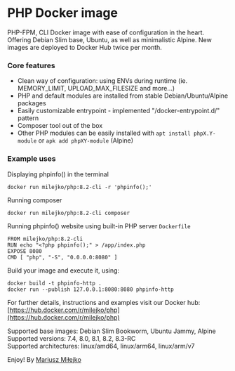 PHP Docker image
================
PHP-FPM, CLI Docker image with ease of configuration in the heart.
Offering Debian Slim base, Ubuntu, as well as minimalistic Alpine.
New images are deployed to Docker Hub twice per month.

### Core features ###
* Clean way of configuration: using ENVs during runtime (ie. MEMORY_LIMIT, UPLOAD_MAX_FILESIZE and more...)
* PHP and default modules are installed from stable Debian/Ubuntu/Alpine packages
* Easily customizable entrypoint - implemented "/docker-entrypoint.d/" pattern
* Composer tool out of the box
* Other PHP modules can be easily installed with `apt install phpX.Y-module` or `apk add phpXY-module` (Alpine)

### Example uses ###
Displaying phpinfo() in the terminal
```
docker run milejko/php:8.2-cli -r 'phpinfo();'
```
Running composer
```
docker run milejko/php:8.2-cli composer
```

Running phpinfo() website using built-in PHP server
`Dockerfile`
```
FROM milejko/php:8.2-cli
RUN echo "<?php phpinfo();" > /app/index.php
EXPOSE 8080
CMD [ "php", "-S", "0.0.0.0:8080" ]
```

Build your image and execute it, using:
```
docker build -t phpinfo-http .
docker run --publish 127.0.0.1:8080:8080 phpinfo-http
```

For further details, instructions and examples visit our Docker hub: [https://hub.docker.com/r/milejko/php](https://hub.docker.com/r/milejko/php)

Supported base images: Debian Slim Bookworm, Ubuntu Jammy, Alpine<br>
Supported versions: 7.4, 8.0, 8.1, 8.2, 8.3-RC<br>
Supported architectures: linux/amd64, linux/arm64, linux/arm/v7

Enjoy! By [Mariusz Miłejko](https://github.com/milejko)
